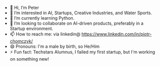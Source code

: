 - 👋 Hi, I’m Peter
- 👀 I’m interested in AI, Startups, Creative Industries, and Water Sports.
- 🌱 I’m currently learning Python.
- 💞️ I’m looking to collaborate on AI-driven products, preferably in a Startup environment.
- 📫 How to reach me: via linkedin@ https://www.linkedin.com/in/piotr-chomczyk/
- 😄 Pronouns: I'm a male by birth, so He/Him
- ⚡ Fun fact: Techstars Alumnus, I failed my first startup, but I'm working on something new!

